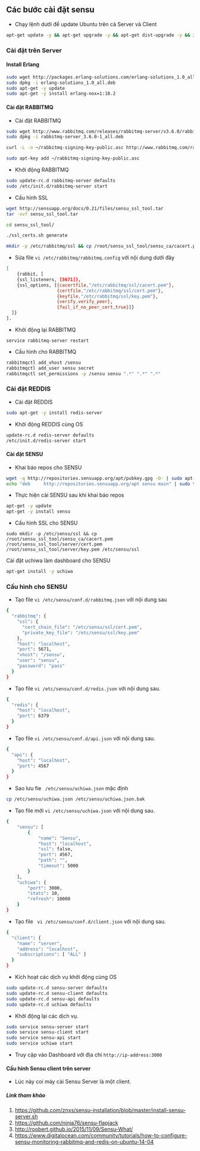 ## Các bước cài đặt sensu
- Chạy lệnh dưới để update Ubuntu trên cả Server và Client

```sh
apt-get update -y && apt-get upgrade -y && apt-get dist-upgrade -y && init 6
```

### Cài đặt trên Server 

####  Install Erlang
```sh
sudo wget http://packages.erlang-solutions.com/erlang-solutions_1.0_all.deb
sudo dpkg -i erlang-solutions_1.0_all.deb
sudo apt-get -y update
sudo apt-get -y install erlang-nox=1:18.2
```


#### Cài đặt RABBITMQ

- Cài đặt RABBITMQ
```sh
sudo wget http://www.rabbitmq.com/releases/rabbitmq-server/v3.6.0/rabbitmq-server_3.6.0-1_all.deb
sudo dpkg -i rabbitmq-server_3.6.0-1_all.deb

curl -L -o ~/rabbitmq-signing-key-public.asc http://www.rabbitmq.com/rabbitmq-signing-key-public.asc

sudo apt-key add ~/rabbitmq-signing-key-public.asc

```

- Khởi động RABBITMQ
```sh
sudo update-rc.d rabbitmq-server defaults
sudo /etc/init.d/rabbitmq-server start
```

- Cấu hình SSL
```sh
wget http://sensuapp.org/docs/0.21/files/sensu_ssl_tool.tar
tar -xvf sensu_ssl_tool.tar

cd sensu_ssl_tool/

./ssl_certs.sh generate

mkdir -p /etc/rabbitmq/ssl && cp /root/sensu_ssl_tool/sensu_ca/cacert.pem /root/sensu_ssl_tool/server/cert.pem /root/sensu_ssl_tool/server/key.pem /etc/rabbitmq/ssl
```

- Sửa file `vi /etc/rabbitmq/rabbitmq.config` với nội dung dưới đây
```sh
[
    {rabbit, [
    {ssl_listeners, [5671]},
    {ssl_options, [{cacertfile,"/etc/rabbitmq/ssl/cacert.pem"},
                   {certfile,"/etc/rabbitmq/ssl/cert.pem"},
                   {keyfile,"/etc/rabbitmq/ssl/key.pem"},
                   {verify,verify_peer},
                   {fail_if_no_peer_cert,true}]}
  ]}
].
```

- Khởi động lại RABBITMQ
```
service rabbitmq-server restart
```


- Cấu hình cho RABBITMQ
```sh
rabbitmqctl add_vhost /sensu
rabbitmqctl add_user sensu secret
rabbitmqctl set_permissions -p /sensu sensu ".*" ".*" ".*"
```

### Cài đặt REDDIS
- Cài đặt REDDIS
```sh
sudo apt-get -y install redis-server
```

- Khởi động REDDIS cùng OS
```sh
update-rc.d redis-server defaults
/etc/init.d/redis-server start
```

#### Cài đặt SENSU

- Khai báo repos cho SENSU
```sh
wget -q http://repositories.sensuapp.org/apt/pubkey.gpg -O- | sudo apt-key add -
echo "deb     http://repositories.sensuapp.org/apt sensu main" | sudo tee /etc/apt/sources.list.d/sensu.list
```

- Thực hiện cài SENSU sau khi khai báo repos
```sh
apt-get -y update
apt-get -y install sensu
```

- Cấu hình SSL cho SENSU
```
sudo mkdir -p /etc/sensu/ssl && cp /root/sensu_ssl_tool/sensu_ca/cacert.pem /root/sensu_ssl_tool/server/cert.pem /root/sensu_ssl_tool/server/key.pem /etc/sensu/ssl
```

 Cài đặt uchiwa làm dashboard cho SENSU
```sh
apt-get install -y uchiwa
```


### Cấu hình cho SENSU

- Tạo file `vi /etc/sensu/conf.d/rabbitmq.json` với nội dung sau
```sh 
{
  "rabbitmq": {
    "ssl": {
      "cert_chain_file": "/etc/sensu/ssl/cert.pem",
      "private_key_file": "/etc/sensu/ssl/key.pem"
    },
    "host": "localhost",
    "port": 5671,
    "vhost": "/sensu",
    "user": "sensu",
    "password": "pass"
  }
}

```

- Tạo file  `vi /etc/sensu/conf.d/redis.json` với nội dung sau.
```sh
{
  "redis": {
    "host": "localhost",
    "port": 6379
  }
}
```

- Tạo file `vi /etc/sensu/conf.d/api.json` với nội dung sau.
```sh
{
  "api": {
    "host": "localhost",
    "port": 4567
  }
}
```

- Sao lưu fie ` /etc/sensu/uchiwa.json` mặc định
```sh
cp /etc/sensu/uchiwa.json /etc/sensu/uchiwa.json.bak
```



- Tạo file mới `vi /etc/sensu/uchiwa.json` với nội dung sau.
```sh
{
    "sensu": [
        {
            "name": "Sensu",
            "host": "localhost",
            "ssl": false,
            "port": 4567,
            "path": "",
            "timeout": 5000
        }
    ],
    "uchiwa": {
        "port": 3000,
        "stats": 10,
        "refresh": 10000
    }
}
```

- Tạo file ` vi /etc/sensu/conf.d/client.json` với nội dung sau.
```sh
{
  "client": {
    "name": "server",
    "address": "localhost",
    "subscriptions": [ "ALL" ]
  }
}
```

- Kích hoạt các dịch vụ khởi động cùng OS
```sh
sudo update-rc.d sensu-server defaults
sudo update-rc.d sensu-client defaults
sudo update-rc.d sensu-api defaults
sudo update-rc.d uchiwa defaults
```

- Khởi động lại các dịch vụ.
```sh
sudo service sensu-server start
sudo service sensu-client start
sudo service sensu-api start
sudo service uchiwa start
```

- Truy cập vào Dashboard với địa chỉ `http://ip-address:3000`

#### Cấu hình Sensu client trên server 

- Lúc này coi máy cài Sensu Server là một client.





##### Link tham khảo

1. https://github.com/znxs/sensu-installation/blob/master/install-sensu-server.sh
2. https://github.com/ninja76/sensu-flapjack
3. http://roobert.github.io/2015/11/09/Sensu-What/
4. https://www.digitalocean.com/community/tutorials/how-to-configure-sensu-monitoring-rabbitmq-and-redis-on-ubuntu-14-04









